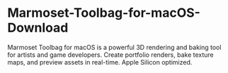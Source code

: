 # Marmoset-Toolbag-for-macOS-Download
Marmoset Toolbag for macOS is a powerful 3D rendering and baking tool for artists and game developers. Create portfolio renders, bake texture maps, and preview assets in real-time. Apple Silicon optimized.
